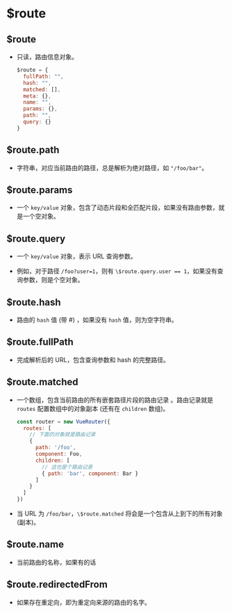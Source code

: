 # \$route

## \$route

  - 只读，路由信息对象。

    ```javascript
    $route = {
      fullPath: "",
      hash: "",
      matched: [],
      meta: {},
      name: "",
      params: {},
      path: "",
      query: {}
    }
    ```

## \$route.path

  - 字符串，对应当前路由的路径，总是解析为绝对路径，如 `"/foo/bar"`。

## \$route.params

  - 一个 `key/value` 对象，包含了动态片段和全匹配片段，如果没有路由参数，就是一个空对象。

## \$route.query

  - 一个 `key/value` 对象，表示 URL 查询参数。

  - 例如，对于路径 `/foo?user=1`，则有 `\$route.query.user == 1`，如果没有查询参数，则是个空对象。

## \$route.hash

  - 路由的 `hash` 值 (带 #) ，如果没有 `hash` 值，则为空字符串。

## \$route.fullPath

  - 完成解析后的 URL，包含查询参数和 hash 的完整路径。

## \$route.matched

  - 一个数组，包含当前路由的所有嵌套路径片段的路由记录 。路由记录就是 `routes` 配置数组中的对象副本 (还有在 `children` 数组)。

    ```javascript
    const router = new VueRouter({
      routes: [
        // 下面的对象就是路由记录
        {
          path: '/foo',
          component: Foo,
          children: [
            // 这也是个路由记录
            { path: 'bar', component: Bar }
          ]
        }
      ]
    })
    ```

  - 当 URL 为 `/foo/bar`，`\$route.matched` 将会是一个包含从上到下的所有对象 (副本)。

## \$route.name

  - 当前路由的名称，如果有的话

## \$route.redirectedFrom

  - 如果存在重定向，即为重定向来源的路由的名字。
